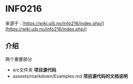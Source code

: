 # INFO216

来源于 : [https://wiki.uib.no/info216/index.php/](https://wiki.uib.no/info216/index.php/)

## 介绍

两个重要部分

- src文件夹 **项目源代码**
- assests/markdown/Examples.md  **项目源代码的文档说明**
